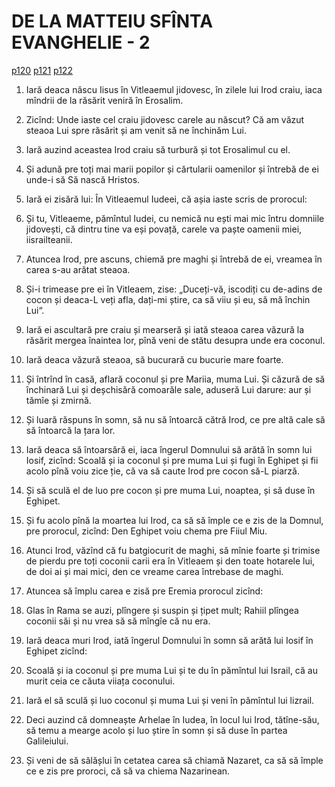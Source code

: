 # DE LA MATTEIU SFÎNTA EVANGHELIE - 2
[p120](src/p120.jpg) [p121](src/p121.jpg) [p122](src/p122.jpg)
<!-- CAP. 2 1. Mîndrii veniră de să închinară lui Hristos și adusără darure. 14. Lui Iosif porunci îngerul și fugi cu Iisus și cu muma Lui în Eghipet. 16. Irod pierdu coconii. -->

1. Iară deaca născu Iisus în Vitleaemul jidovesc, în zilele lui Irod craiu, iaca mîndrii de la răsărit veniră în Erosalim.

2. Zicînd: Unde iaste cel craiu jidovesc carele au născut? Că am văzut steaoa Lui spre răsărit și am venit să ne închinăm Lui.

3. Iară auzind aceastea Irod craiu să turbură și tot Erosalimul cu el.

4. Și adună pre toți mai marii popilor și cărtularii oamenilor și întrebă de ei unde-i să Să nască Hristos.

5. Iară ei zisără lui: În Vitleaemul Iudeei, că așia iaste scris de prorocul:

6. Și tu, Vitleaeme, pămîntul Iudei, cu nemică nu ești mai mic întru domniile jidovești, că dintru tine va eși povață, carele va paște oamenii miei, iisrailteanii.

7. Atuncea Irod, pre ascuns, chiemă pre maghi și întrebă de ei, vreamea în carea s-au arătat steaoa.

8. Și-i trimease pre ei în Vitleaem, zise: „Duceți-vă, iscodiți cu de-adins de cocon și deaca-L veți afla, dați-mi știre, ca să viiu și eu, să mă închin Lui“.

9. Iară ei ascultară pre craiu și mearseră și iată steaoa carea văzură la răsărit mergea înaintea lor, pînă veni de stătu desupra unde era coconul.

10. Iară deaca văzură steaoa, să bucurară cu bucurie mare foarte.

11. Și întrînd în casă, aflară coconul și pre Mariia, muma Lui. Și căzură de să închinară Lui și deșchisără comoarăle sale, aduseră Lui darure: aur și tămîe și zmirnă.

12. Și luară răspuns în somn, să nu să întoarcă cătră Irod, ce pre altă cale să să întoarcă la țara lor.

13. Iară deaca să întoarsără ei, iaca îngerul Domnului să arătă în somn lui Iosif, zicînd: Scoală și ia coconul și pre muma Lui și fugi în Eghipet și fii acolo pînă voiu zice ție, că va să caute Irod pre cocon să-L piarză.

14. Și să sculă el de luo pre cocon și pre muma Lui, noaptea, și să duse în Eghipet.

15. Și fu acolo pînă la moartea lui Irod, ca să să împle ce e zis de la Domnul, pre prorocul, zicînd: Den Eghipet voiu chema pre Fiiul Miu.

16. Atunci Irod, văzînd că fu batgiocurit de maghi, să mînie foarte și trimise de pierdu pre toți coconii carii era în Vitleaem și den toate hotarele lui, de doi ai și mai mici, den ce vreame carea întrebase de maghi.

17. Atuncea să împlu carea e zisă pre Eremia prorocul zicînd:

18. Glas în Rama se auzi, plîngere și suspin și țipet mult; Rahiil plîngea coconii săi și nu vrea să să mîngîe că nu era.

19. Iară deaca muri Irod, iată îngerul Domnului în somn să arătă lui Iosif în Eghipet zicînd:

20. Scoală și ia coconul și pre muma Lui și te du în pămîntul lui Israil, că au murit ceia ce căuta viiața coconului.

21. Iară el să sculă și luo coconul și muma Lui și veni în pămîntul lui lizrail.

22. Deci auzind că domneaște Arhelae în Iudea, în locul lui Irod, tătîne-său, să temu a mearge acolo și luo știre în somn și să duse în partea Galileiului.

23. Și veni de să sălășlui în cetatea carea să chiamă Nazaret, ca să să împle ce e zis pre proroci, că să va chiema Nazarinean.

